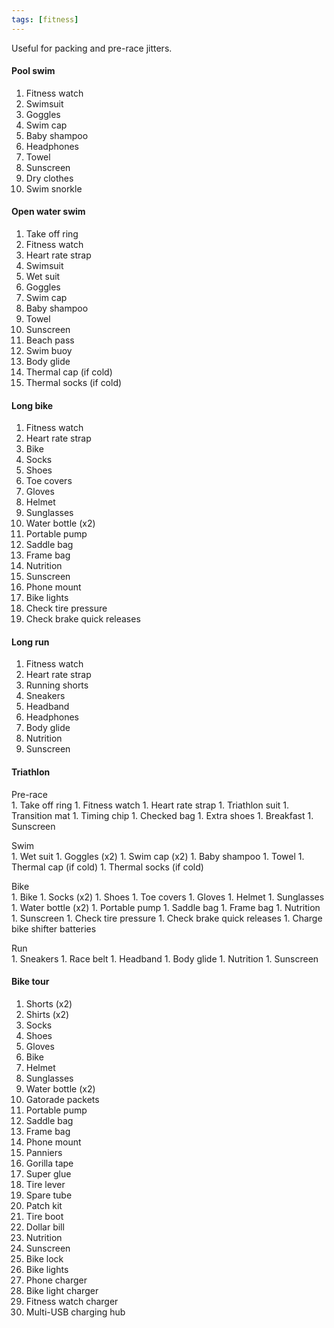 ```yaml
---
tags: [fitness]
---
```


Useful for packing and pre-race jitters.

#### Pool swim

1. Fitness watch
1. Swimsuit
1. Goggles
1. Swim cap
1. Baby shampoo
1. Headphones
1. Towel
1. Sunscreen
1. Dry clothes
1. Swim snorkle

#### Open water swim

1. Take off ring
1. Fitness watch
1. Heart rate strap
1. Swimsuit
1. Wet suit
1. Goggles
1. Swim cap
1. Baby shampoo
1. Towel
1. Sunscreen
1. Beach pass
1. Swim buoy
1. Body glide
1. Thermal cap (if cold)
1. Thermal socks (if cold)

#### Long bike

1. Fitness watch
1. Heart rate strap
1. Bike
1. Socks
1. Shoes
1. Toe covers
1. Gloves
1. Helmet
1. Sunglasses
1. Water bottle (x2)
1. Portable pump
1. Saddle bag
1. Frame bag
1. Nutrition
1. Sunscreen
1. Phone mount
1. Bike lights
1. Check tire pressure
1. Check brake quick releases

#### Long run

1. Fitness watch
1. Heart rate strap
1. Running shorts
1. Sneakers
1. Headband
1. Headphones
1. Body glide
1. Nutrition
1. Sunscreen

#### Triathlon

<p style="margin-bottom:0px;">Pre-race</p>
1. Take off ring
1. Fitness watch
1. Heart rate strap
1. Triathlon suit
1. Transition mat
1. Timing chip
1. Checked bag
1. Extra shoes
1. Breakfast
1. Sunscreen

<p style="margin-bottom:0px;">Swim</p>
1. Wet suit
1. Goggles (x2)
1. Swim cap (x2)
1. Baby shampoo
1. Towel
1. Thermal cap (if cold)
1. Thermal socks (if cold)

<p style="margin-bottom:0px;">Bike</p>
1. Bike
1. Socks (x2)
1. Shoes
1. Toe covers
1. Gloves
1. Helmet
1. Sunglasses
1. Water bottle (x2)
1. Portable pump
1. Saddle bag
1. Frame bag
1. Nutrition
1. Sunscreen
1. Check tire pressure
1. Check brake quick releases
1. Charge bike shifter batteries

<p style="margin-bottom:0px;">Run</p>
1. Sneakers
1. Race belt
1. Headband
1. Body glide
1. Nutrition
1. Sunscreen

#### Bike tour

1. Shorts (x2)
1. Shirts (x2)
1. Socks
1. Shoes
1. Gloves
1. Bike
1. Helmet
1. Sunglasses
1. Water bottle (x2)
1. Gatorade packets
1. Portable pump
1. Saddle bag
1. Frame bag
1. Phone mount
1. Panniers
1. Gorilla tape
1. Super glue
1. Tire lever
1. Spare tube
1. Patch kit
1. Tire boot
1. Dollar bill
1. Nutrition
1. Sunscreen
1. Bike lock
1. Bike lights
1. Phone charger
1. Bike light charger
1. Fitness watch charger
1. Multi-USB charging hub

